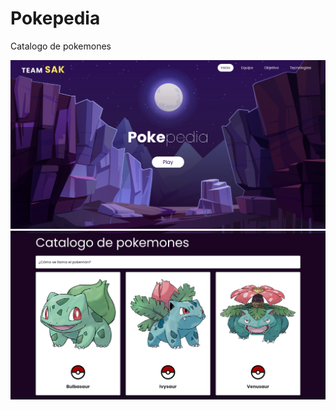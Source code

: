 # Pokepedia
Catalogo de pokemones

![Presentacion](screens/1.png)
![grid de pokemons](screens/2.png)